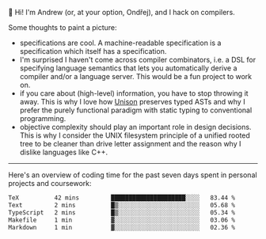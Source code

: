 :wave: Hi! I'm Andrew (or, at your option, Ondřej), and I hack on compilers. 

Some thoughts to paint a picture:
- specifications are cool. A machine-readable specification is a specification which itself has a specification.
- I'm surprised I haven't come across compiler combinators, i.e. a DSL for specifying language semantics that lets you automatically derive a compiler and/or a language server. This would be a fun project to work on.
- if you care about (high-level) information, you have to stop throwing it away. This is why I love how [Unison](https://github.com/unisonweb/unison) preserves typed ASTs and why I prefer the purely functional paradigm with static typing to conventional programming.
- objective complexity should play an important role in design decisions. This is why I consider the UNIX filesystem principle of a unified rooted tree to be cleaner than drive letter assignment and the reason why I dislike languages like C++.

---

Here's an overview of coding time for the past seven days spent in personal projects and coursework:
<!--START_SECTION:waka-->

```txt
TeX          42 mins         █████████████████████░░░░   83.44 %
Text         2 mins          █▒░░░░░░░░░░░░░░░░░░░░░░░   05.68 %
TypeScript   2 mins          █▒░░░░░░░░░░░░░░░░░░░░░░░   05.34 %
Makefile     1 min           ▓░░░░░░░░░░░░░░░░░░░░░░░░   03.06 %
Markdown     1 min           ▓░░░░░░░░░░░░░░░░░░░░░░░░   02.36 %
```

<!--END_SECTION:waka-->

<!--
**viluon/viluon** is a ✨ _special_ ✨ repository because its `README.md` (this file) appears on your GitHub profile.

Here are some ideas to get you started:

- 🔭 I’m currently working on ...
- 🌱 I’m currently learning ...
- 👯 I’m looking to collaborate on ...
- 🤔 I’m looking for help with ...
- 💬 Ask me about ...
- 📫 How to reach me: ...
- 😄 Pronouns: ...
- ⚡ Fun fact: ...
-->
